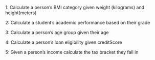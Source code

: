 1: Calculate a person’s BMI category given weight (kilograms) and height(meters)

2: Calculate a student’s academic performance based on their grade

3: Calculate a person’s age group given their age

4: Calculate a person’s loan eligibility given creditScore

5: Given a person’s income calculate the tax bracket they fall in